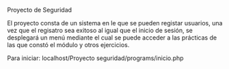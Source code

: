 Proyecto de Seguridad

El proyecto consta de un sistema en le que se pueden registar usuarios, una vez que el regisatro sea exitoso al igual que el inicio de sesión, se desplegará un menú mediante el cual se puede acceder a las prácticas de las que constó el módulo y otros ejercicios.

Para iniciar: localhost/Proyecto seguridad/programs/inicio.php
